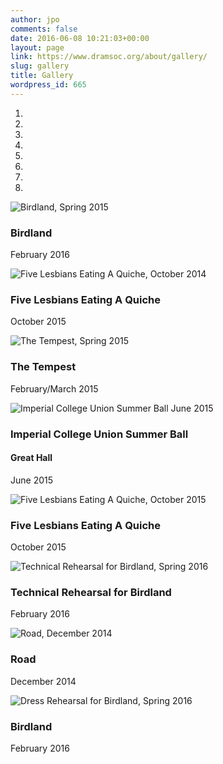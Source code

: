```yaml
---
author: jpo
comments: false
date: 2016-06-08 10:21:03+00:00
layout: page
link: https://www.dramsoc.org/about/gallery/
slug: gallery
title: Gallery
wordpress_id: 665
---
```







  1. 

  2. 

  3. 

  4. 

  5. 

  6. 

  7. 

  8. 


![Birdland, Spring 2015](https://www.dramsoc.org/wordpress/wp-content/uploads/2016/06/cropped-DSC_0911.jpg)


### Birdland

February 2016


![Five Lesbians Eating A Quiche, October 2014](https://www.dramsoc.org/wordpress/wp-content/uploads/2015/10/cropped-12094759_10204346567257285_5365158555427210450_o.jpg)


### Five Lesbians Eating A Quiche

October 2015


![The Tempest, Spring 2015](https://www.dramsoc.org/wordpress/wp-content/uploads/2015/10/cropped-11054377_10203174181388371_6524068646911744707_o.jpg)


### The Tempest

February/March 2015


![Imperial College Union Summer Ball June 2015](https://www.dramsoc.org/wordpress/wp-content/uploads/2015/10/cropped-906023_10206523346138112_3724768604218389267_o.jpg)


### Imperial College Union Summer Ball

#### Great Hall

June 2015


![Five Lesbians Eating A Quiche, October 2015](https://www.dramsoc.org/wordpress/wp-content/uploads/2015/10/cropped-12141126_10204346623978703_8102254960382503462_o.jpg)


### Five Lesbians Eating A Quiche

October 2015


![Technical Rehearsal for Birdland, Spring 2016](https://www.dramsoc.org/wordpress/wp-content/uploads/2016/06/cropped-Copy-of-IMG_20160222_221955.jpg)


### Technical Rehearsal for Birdland

February 2016


![Road, December 2014](https://www.dramsoc.org/wordpress/wp-content/uploads/2015/10/cropped-10369695_809478405761084_8369208752524218957_n.jpg)


### Road

December 2014


![Dress Rehearsal for Birdland, Spring 2016](https://www.dramsoc.org/wordpress/wp-content/uploads/2016/06/cropped-DSC_0785.jpg)


### Birdland

February 2016









